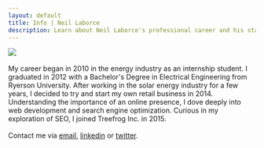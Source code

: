 ```yaml
---
layout: default
title: Info | Neil Laborce
description: Learn about Neil Laborce's professional career and his start into SEO.
---
```

<img src="{{ site.baseurl }}/images/neillaborce-info.jpg">
<br>
<br>My career began in 2010 in the energy industry as an internship student. I graduated in 2012 with a Bachelor's Degree in Electrical Engineering from Ryerson University. After working in the solar energy industry for a few years, I decided to try and start my own retail business in 2014. Understanding the importance of an online presence, I dove deeply into web development and search engine optimization. Curious in my exploration of SEO, I joined Treefrog Inc. in 2015.
<br>
<br>Contact me via <a href="mailto:neil@treefrog.ca">email</a>, <a href="https://ca.linkedin.com/in/rnlaborce">linkedin</a> or <a href="https://twitter.com/NeilLaborce">twitter</a>.
<br>
<br>
